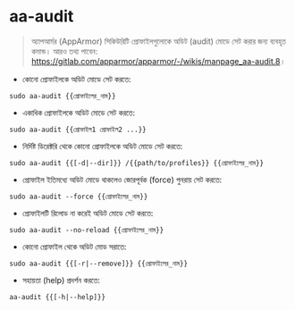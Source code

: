 # aa-audit

> অ্যাপআর্মর (AppArmor) সিকিউরিটি প্রোফাইলগুলোকে অডিট (audit) মোডে সেট করার জন্য ব্যবহৃত কমান্ড।
> আরও তথ্য পাবেন: <https://gitlab.com/apparmor/apparmor/-/wikis/manpage_aa-audit.8>।

- কোনো প্রোফাইলকে অডিট মোডে সেট করতে:

`sudo aa-audit {{প্রোফাইলের_নাম}}`

- একাধিক প্রোফাইলকে অডিট মোডে সেট করতে:

`sudo aa-audit {{প্রোফাইল1 প্রোফাইল2 ...}}`

- নির্দিষ্ট ডিরেক্টরি থেকে কোনো প্রোফাইলকে অডিট মোডে সেট করতে:

`sudo aa-audit {{[-d|--dir]}} /{{path/to/profiles}} {{প্রোফাইলের_নাম}}`

- প্রোফাইল ইতিমধ্যে অডিট মোডে থাকলেও জোরপূর্বক (force) পুনরায় সেট করতে:

`sudo aa-audit --force {{প্রোফাইলের_নাম}}`

- প্রোফাইলটি রিলোড না করেই অডিট মোডে সেট করতে:

`sudo aa-audit --no-reload {{প্রোফাইলের_নাম}}`

- কোনো প্রোফাইল থেকে অডিট মোড সরাতে:

`sudo aa-audit {{[-r|--remove]}} {{প্রোফাইলের_নাম}}`

- সহায়তা (help) প্রদর্শন করতে:

`aa-audit {{[-h|--help]}}`
